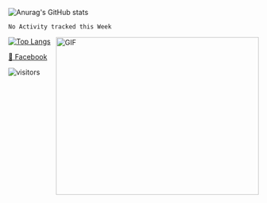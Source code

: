 ![Anurag's GitHub stats](https://github-readme-stats.vercel.app/api?username=huutoan02&show_icons=true&theme=radical&include_all_commits=true)

<!--START_SECTION:waka-->
```text
No Activity tracked this Week
```
<!--END_SECTION:waka-->

<img align="right" alt="GIF" src="https://github.com/Gapur/Gapur/blob/master/coding.gif?raw=true" width="408" height="318" />

[![Top Langs](https://github-readme-stats.vercel.app/api/top-langs/?username=huutoan02&layout=compact)](#)



[📘 Facebook](https://www.facebook.con/huutoan02)

![visitors](https://visitor-badge.glitch.me/badge?page_id=page.id)
